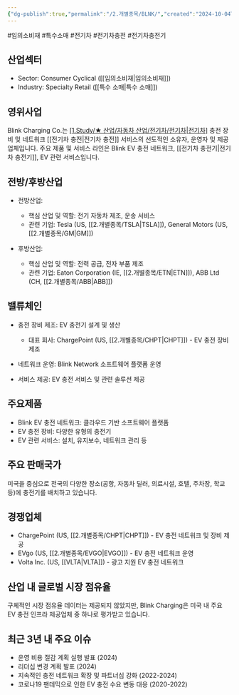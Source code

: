 ```yaml
---
{"dg-publish":true,"permalink":"/2.개별종목/BLNK/","created":"2024-10-04T22:47:27.842+09:00","updated":"2025-06-03T20:05:58.001+09:00"}
---
```


#임의소비재 #특수소매 #전기차 #전기차충전 #전기차충전기
 
## 산업섹터

- Sector: Consumer Cyclical ([[임의소비재\|임의소비재]])
- Industry: Specialty Retail ([[특수 소매\|특수 소매]])

## 영위사업

Blink Charging Co.는 [[1.Study/★ 산업/자동차 산업/전기차/전기차\|전기차]](EV) 충전 장비 및 네트워크 [[전기차 충전\|전기차 충전]] 서비스의 선도적인 소유자, 운영자 및 제공업체입니다. 주요 제품 및 서비스 라인은 Blink EV 충전 네트워크, [[전기차 충전기\|전기차 충전기]], EV 관련 서비스입니다.

## 전방/후방산업

- 전방산업:
    
    - 핵심 산업 및 역할: 전기 자동차 제조, 운송 서비스
    - 관련 기업: Tesla (US, [[2.개별종목/TSLA\|TSLA]]), General Motors (US, [[2.개별종목/GM\|GM]])
    
- 후방산업:
    
    - 핵심 산업 및 역할: 전력 공급, 전자 부품 제조
    - 관련 기업: Eaton Corporation (IE, [[2.개별종목/ETN\|ETN]]), ABB Ltd (CH, [[2.개별종목/ABB\|ABB]])
    

## 밸류체인

- 충전 장비 제조: EV 충전기 설계 및 생산
    
    - 대표 회사: ChargePoint (US, [[2.개별종목/CHPT\|CHPT]]) - EV 충전 장비 제조
    
- 네트워크 운영: Blink Network 소프트웨어 플랫폼 운영
- 서비스 제공: EV 충전 서비스 및 관련 솔루션 제공

## 주요제품

- Blink EV 충전 네트워크: 클라우드 기반 소프트웨어 플랫폼
- EV 충전 장비: 다양한 유형의 충전기
- EV 관련 서비스: 설치, 유지보수, 네트워크 관리 등

## 주요 판매국가

미국을 중심으로 전국의 다양한 장소(공항, 자동차 딜러, 의료시설, 호텔, 주차장, 학교 등)에 충전기를 배치하고 있습니다.

## 경쟁업체

- ChargePoint (US, [[2.개별종목/CHPT\|CHPT]]) - EV 충전 네트워크 및 장비 제공
- EVgo (US, [[2.개별종목/EVGO\|EVGO]]) - EV 충전 네트워크 운영
- Volta Inc. (US, [[VLTA\|VLTA]]) - 광고 지원 EV 충전 네트워크

## 산업 내 글로벌 시장 점유율

구체적인 시장 점유율 데이터는 제공되지 않았지만, Blink Charging은 미국 내 주요 EV 충전 인프라 제공업체 중 하나로 평가받고 있습니다.

## 최근 3년 내 주요 이슈

- 운영 비용 절감 계획 실행 발표 (2024)
- 리더십 변경 계획 발표 (2024)
- 지속적인 충전 네트워크 확장 및 파트너십 강화 (2022-2024)
- 코로나19 팬데믹으로 인한 EV 충전 수요 변동 대응 (2020-2022)